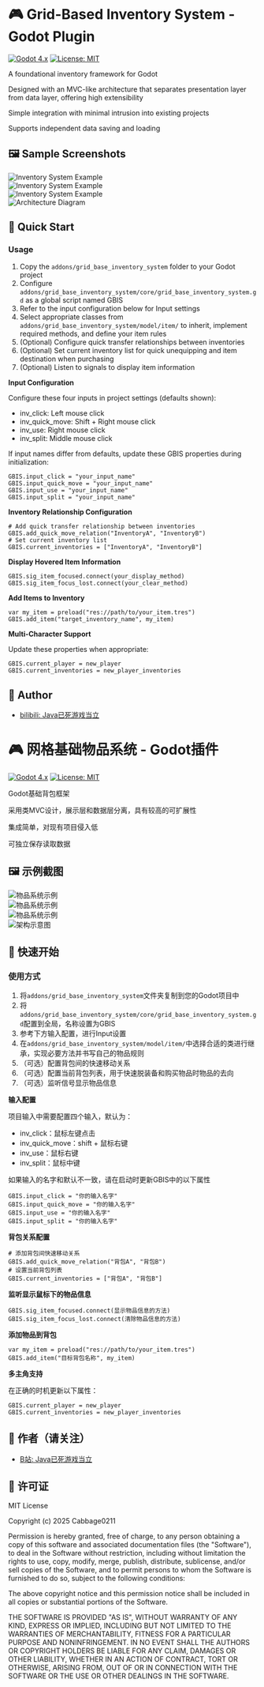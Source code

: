 # 🎮 Grid-Based Inventory System - Godot Plugin

[![Godot 4.x](https://img.shields.io/badge/Godot-4.x-%23478cbf)](https://godotengine.org)
[![License: MIT](https://img.shields.io/badge/License-MIT-yellow.svg)](https://opensource.org/licenses/MIT)

A foundational inventory framework for Godot  

Designed with an MVC-like architecture that separates presentation layer from data layer, offering high extensibility  

Simple integration with minimal intrusion into existing projects  

Supports independent data saving and loading  

## 🖼️ Sample Screenshots  

![Inventory System Example](GBIS_demos/assets/screenshots/Snipaste_2025-07-06_16-32-34.png)  
![Inventory System Example](GBIS_demos/assets/screenshots/Snipaste_2025-07-06_16-33-31.png)  
![Inventory System Example](GBIS_demos/assets/screenshots/Snipaste_2025-07-06_16-33-52.png)  
![Architecture Diagram](GBIS_demos/assets/screenshots/GBIS架构.drawio.png)  

## 🚀 Quick Start  

### Usage  

1. Copy the `addons/grid_base_inventory_system` folder to your Godot project  
2. Configure `addons/grid_base_inventory_system/core/grid_base_inventory_system.gd` as a global script named GBIS  
3. Refer to the input configuration below for Input settings  
4. Select appropriate classes from `addons/grid_base_inventory_system/model/item/` to inherit, implement required methods, and define your item rules  
5. (Optional) Configure quick transfer relationships between inventories  
6. (Optional) Set current inventory list for quick unequipping and item destination when purchasing  
7. (Optional) Listen to signals to display item information  

**Input Configuration**  

Configure these four inputs in project settings (defaults shown):  
* inv_click: Left mouse click  
* inv_quick_move: Shift + Right mouse click  
* inv_use: Right mouse click  
* inv_split: Middle mouse click  

If input names differ from defaults, update these GBIS properties during initialization:  

```gdscript
GBIS.input_click = "your_input_name"
GBIS.input_quick_move = "your_input_name"
GBIS.input_use = "your_input_name"
GBIS.input_split = "your_input_name"
```

**Inventory Relationship Configuration**

```gdscript
# Add quick transfer relationship between inventories
GBIS.add_quick_move_relation("InventoryA", "InventoryB")
# Set current inventory list
GBIS.current_inventories = ["InventoryA", "InventoryB"]
```

**Display Hovered Item Information**

```gdscript
GBIS.sig_item_focused.connect(your_display_method)
GBIS.sig_item_focus_lost.connect(your_clear_method)
```

**Add Items to Inventory**

```gdscript
var my_item = preload("res://path/to/your_item.tres")
GBIS.add_item("target_inventory_name", my_item)
```

**Multi-Character Support**

Update these properties when appropriate:
	
```gdscript
GBIS.current_player = new_player
GBIS.current_inventories = new_player_inventories
```

## 🙏 Author
- [bilibili: Java已死游戏当立](https://space.bilibili.com/3546831153793300)

# 🎮 网格基础物品系统 - Godot插件

[![Godot 4.x](https://img.shields.io/badge/Godot-4.x-%23478cbf)](https://godotengine.org)
[![License: MIT](https://img.shields.io/badge/License-MIT-yellow.svg)](https://opensource.org/licenses/MIT)

Godot基础背包框架

采用类MVC设计，展示层和数据层分离，具有较高的可扩展性

集成简单，对现有项目侵入低

可独立保存读取数据

## 🖼️ 示例截图

![物品系统示例](GBIS_demos/assets/screenshots/Snipaste_2025-07-06_16-32-34.png)  
![物品系统示例](GBIS_demos/assets/screenshots/Snipaste_2025-07-06_16-33-31.png)  
![物品系统示例](GBIS_demos/assets/screenshots/Snipaste_2025-07-06_16-33-52.png)  
![架构示意图](GBIS_demos/assets/screenshots/GBIS架构.drawio.png)  

## 🚀 快速开始

### 使用方式

1. 将`addons/grid_base_inventory_system`文件夹复制到您的Godot项目中
2. 将`addons/grid_base_inventory_system/core/grid_base_inventory_system.gd`配置到全局，名称设置为GBIS
3. 参考下方输入配置，进行Input设置
4. 在`addons/grid_base_inventory_system/model/item/`中选择合适的类进行继承，实现必要方法并书写自己的物品规则
5. （可选）配置背包间的快速移动关系
6. （可选）配置当前背包列表，用于快速脱装备和购买物品时物品的去向
7. （可选）监听信号显示物品信息

**输入配置**

项目输入中需要配置四个输入，默认为：
* inv_click：鼠标左键点击
* inv_quick_move：shift + 鼠标右键
* inv_use：鼠标右键
* inv_split：鼠标中键

如果输入的名字和默认不一致，请在启动时更新GBIS中的以下属性

```gdscript
GBIS.input_click = "你的输入名字"
GBIS.input_quick_move = "你的输入名字"
GBIS.input_use = "你的输入名字"
GBIS.input_split = "你的输入名字"
```
**背包关系配置**

```gdscript
# 添加背包间快速移动关系
GBIS.add_quick_move_relation("背包A", "背包B")
# 设置当前背包列表
GBIS.current_inventories = ["背包A", "背包B"]
```

**监听显示鼠标下的物品信息**

```gdscript
GBIS.sig_item_focused.connect(显示物品信息的方法)
GBIS.sig_item_focus_lost.connect(清除物品信息的方法)
```

**添加物品到背包**

```gdscript
var my_item = preload("res://path/to/your_item.tres")
GBIS.add_item("目标背包名称", my_item)
```

**多主角支持**

在正确的时机更新以下属性：

```gdscript
GBIS.current_player = new_player
GBIS.current_inventories = new_player_inventories
```

## 🙏 作者（请关注）
- [B站: Java已死游戏当立](https://space.bilibili.com/3546831153793300)

## 📜 许可证

MIT License

Copyright (c) 2025 Cabbage0211

Permission is hereby granted, free of charge, to any person obtaining a copy
of this software and associated documentation files (the "Software"), to deal
in the Software without restriction, including without limitation the rights
to use, copy, modify, merge, publish, distribute, sublicense, and/or sell
copies of the Software, and to permit persons to whom the Software is
furnished to do so, subject to the following conditions:

The above copyright notice and this permission notice shall be included in all
copies or substantial portions of the Software.

THE SOFTWARE IS PROVIDED "AS IS", WITHOUT WARRANTY OF ANY KIND, EXPRESS OR
IMPLIED, INCLUDING BUT NOT LIMITED TO THE WARRANTIES OF MERCHANTABILITY,
FITNESS FOR A PARTICULAR PURPOSE AND NONINFRINGEMENT. IN NO EVENT SHALL THE
AUTHORS OR COPYRIGHT HOLDERS BE LIABLE FOR ANY CLAIM, DAMAGES OR OTHER
LIABILITY, WHETHER IN AN ACTION OF CONTRACT, TORT OR OTHERWISE, ARISING FROM,
OUT OF OR IN CONNECTION WITH THE SOFTWARE OR THE USE OR OTHER DEALINGS IN THE
SOFTWARE.
